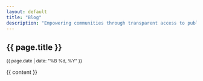 ```yaml
---
layout: default
title: "Blog"
description: "Empowering communities through transparent access to public information"
---
```


<!-- {% include blog-section.html %} -->


<article>
  <h1>{{ page.title }}</h1>
  <p><small>{{ page.date | date: "%B %d, %Y" }}</small></p>
  <div class="content">
    {{ content }}
  </div>
</article>
